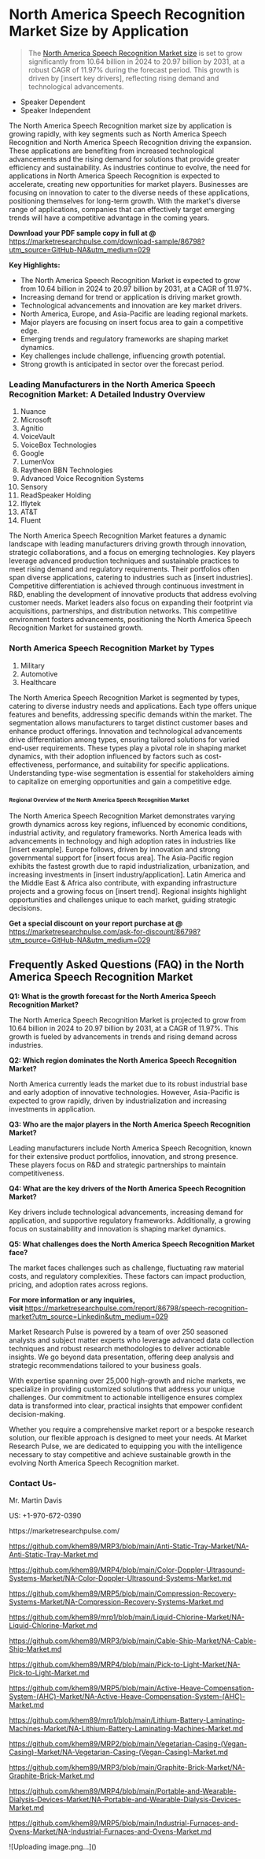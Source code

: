 <h1>North America Speech Recognition Market&nbsp;Size by Application</h1><blockquote><p>The <a href="https://marketresearchpulse.com/download-sample/86798?utm_source=GitHub-NA&amp;utm_medium=029">North America Speech Recognition Market size</a> is set to grow significantly from 10.64 billion in 2024 to 20.97 billion by 2031, at a robust CAGR of 11.97% during the forecast period. This growth is driven by [insert key drivers], reflecting rising demand and technological advancements.</p></blockquote><ul><li>Speaker Dependent <li> Speaker Independent</li></ul><p>The North America Speech Recognition market size by application is growing rapidly, with key segments such as North America Speech Recognition and North America Speech Recognition driving the expansion. These applications are benefiting from increased technological advancements and the rising demand for solutions that provide greater efficiency and sustainability. As industries continue to evolve, the need for applications in North America Speech Recognition is expected to accelerate, creating new opportunities for market players. Businesses are focusing on innovation to cater to the diverse needs of these applications, positioning themselves for long-term growth. With the market's diverse range of applications, companies that can effectively target emerging trends will have a competitive advantage in the coming years.</p><p><strong>Download your PDF sample copy in full at @ </strong><a href="https://marketresearchpulse.com/download-sample/86798?utm_source=GitHub-NA&amp;utm_medium=029">https://marketresearchpulse.com/download-sample/86798?utm_source=GitHub-NA&amp;utm_medium=029</a></p><p><strong>Key Highlights: </strong></p><ul><li>The North America Speech Recognition Market is expected to grow from 10.64 billion in 2024 to 20.97 billion by 2031, at a CAGR of 11.97%.</li><li>Increasing demand for trend or application is driving market growth.</li><li>Technological advancements and innovation are key market drivers.</li><li>North America, Europe, and Asia-Pacific are leading regional markets.</li><li>Major players are focusing on insert focus area to gain a competitive edge.</li><li>Emerging trends and regulatory frameworks are shaping market dynamics.</li><li>Key challenges include challenge, influencing growth potential.</li><li>Strong growth is anticipated in sector over the forecast period.</li></ul><h3>Leading Manufacturers in the North America Speech Recognition Market: A Detailed Industry Overview</h3><ol><li>Nuance</li><li>Microsoft</li><li>Agnitio</li><li>VoiceVault</li><li>VoiceBox Technologies</li><li>Google</li><li>LumenVox</li><li>Raytheon BBN Technologies</li><li>Advanced Voice Recognition Systems</li><li>Sensory</li><li>ReadSpeaker Holding</li><li>Iflytek</li><li>AT&T</li><li>Fluent</li></ol><div class="flex max-w-full flex-col flex-grow"><div class="min-h-8 text-message flex w-full flex-col items-end gap-2 whitespace-normal break-words [.text-message+&amp;]:mt-5" dir="auto" data-message-author-role="assistant" data-message-id="fd8432e4-4910-450d-b182-61b7bfb0a01f" data-message-model-slug="gpt-4o"><div class="flex w-full flex-col gap-1 empty:hidden first:pt-[3px]"><div class="markdown prose w-full break-words dark:prose-invert light"><p>The North America Speech Recognition Market features a dynamic landscape with leading manufacturers driving growth through innovation, strategic collaborations, and a focus on emerging technologies. Key players leverage advanced production techniques and sustainable practices to meet rising demand and regulatory requirements. Their portfolios often span diverse applications, catering to industries such as [insert industries]. Competitive differentiation is achieved through continuous investment in R&amp;D, enabling the development of innovative products that address evolving customer needs. Market leaders also focus on expanding their footprint via acquisitions, partnerships, and distribution networks. This competitive environment fosters advancements, positioning the North America Speech Recognition Market for sustained growth.</p></div></div></div></div><h3>North America Speech Recognition Market by Types</h3><ol><li>Military <li> Automotive <li> Healthcare</li></ol><div class="flex max-w-full flex-col flex-grow"><div class="min-h-8 text-message flex w-full flex-col items-end gap-2 whitespace-normal break-words [.text-message+&amp;]:mt-5" dir="auto" data-message-author-role="assistant" data-message-id="084470be-0bb7-4664-bddf-5156b4f41249" data-message-model-slug="gpt-4o-mini"><div class="flex w-full flex-col gap-1 empty:hidden first:pt-[3px]"><div class="markdown prose w-full break-words dark:prose-invert light"><p>The North America Speech Recognition Market is segmented by types, catering to diverse industry needs and applications. Each type offers unique features and benefits, addressing specific demands within the market. The segmentation allows manufacturers to target distinct customer bases and enhance product offerings. Innovation and technological advancements drive differentiation among types, ensuring tailored solutions for varied end-user requirements. These types play a pivotal role in shaping market dynamics, with their adoption influenced by factors such as cost-effectiveness, performance, and suitability for specific applications. Understanding type-wise segmentation is essential for stakeholders aiming to capitalize on emerging opportunities and gain a competitive edge.</p></div></div></div></div><h3><span style="font-size: 11px;">Regional Overview of the North America Speech Recognition Market</span></h3><div class="flex max-w-full flex-col flex-grow"><div class="min-h-8 text-message flex w-full flex-col items-end gap-2 whitespace-normal break-words [.text-message+&amp;]:mt-5" dir="auto" data-message-author-role="assistant" data-message-id="e9038762-ce64-4e30-91c9-9bd413514231" data-message-model-slug="gpt-4o-mini"><div class="flex w-full flex-col gap-1 empty:hidden first:pt-[3px]"><div class="markdown prose w-full break-words dark:prose-invert light"><p>The North America Speech Recognition Market demonstrates varying growth dynamics across key regions, influenced by economic conditions, industrial activity, and regulatory frameworks. North America leads with advancements in technology and high adoption rates in industries like [insert example]. Europe follows, driven by innovation and strong governmental support for [insert focus area]. The Asia-Pacific region exhibits the fastest growth due to rapid industrialization, urbanization, and increasing investments in [insert industry/application]. Latin America and the Middle East &amp; Africa also contribute, with expanding infrastructure projects and a growing focus on [insert trend]. Regional insights highlight opportunities and challenges unique to each market, guiding strategic decisions.</p></div></div></div></div><p><strong>Get a special discount on your report purchase at @ </strong><a href="https://marketresearchpulse.com/ask-for-discount/86798?utm_source=GitHub-NA&amp;utm_medium=029">https://marketresearchpulse.com/ask-for-discount/86798?utm_source=GitHub-NA&amp;utm_medium=029</a></p><h2>Frequently Asked Questions (FAQ) in the North America Speech Recognition Market</h2><p><strong>Q1: What is the growth forecast for the North America Speech Recognition Market?</strong></p><p>The North America Speech Recognition Market is projected to grow from 10.64 billion in 2024 to 20.97 billion by 2031, at a CAGR of 11.97%. This growth is fueled by advancements in trends and rising demand across industries.</p><p><strong>Q2: Which region dominates the North America Speech Recognition Market?</strong></p><p>North America currently leads the market due to its robust industrial base and early adoption of innovative technologies. However, Asia-Pacific is expected to grow rapidly, driven by industrialization and increasing investments in application.</p><p><strong>Q3: Who are the major players in the North America Speech Recognition Market?</strong></p><p>Leading manufacturers include North America Speech Recognition, known for their extensive product portfolios, innovation, and strong presence. These players focus on R&amp;D and strategic partnerships to maintain competitiveness.</p><p><strong>Q4: What are the key drivers of the North America Speech Recognition Market?</strong></p><p>Key drivers include technological advancements, increasing demand for application, and supportive regulatory frameworks. Additionally, a growing focus on sustainability and innovation is shaping market dynamics.</p><p><strong>Q5: What challenges does the North America Speech Recognition Market face?</strong></p><p>The market faces challenges such as challenge, fluctuating raw material costs, and regulatory complexities. These factors can impact production, pricing, and adoption rates across regions.</p><p><strong>For more information or any inquiries, visit&nbsp;</strong><a href="https://marketresearchpulse.com/report/86798/speech-recognition-market?utm_source=Linkedin&utm_medium=029">https://marketresearchpulse.com/report/86798/speech-recognition-market?utm_source=Linkedin&utm_medium=029</a></p><p>Market Research Pulse is powered by a team of over 250 seasoned analysts and subject matter experts who leverage advanced data collection techniques and robust research methodologies to deliver actionable insights. We go beyond data presentation, offering deep analysis and strategic recommendations tailored to your business goals.</p><p>With expertise spanning over 25,000 high-growth and niche markets, we specialize in providing customized solutions that address your unique challenges. Our commitment to actionable intelligence ensures complex data is transformed into clear, practical insights that empower confident decision-making.</p><p>Whether you require a comprehensive market report or a bespoke research solution, our flexible approach is designed to meet your needs. At Market Research Pulse, we are dedicated to equipping you with the intelligence necessary to stay competitive and achieve sustainable growth in the evolving North America Speech Recognition market.</p><h3><strong>Contact Us-</strong></h3><p>Mr. Martin Davis</p><p>US: +1-970-672-0390</p><p>https://marketresearchpulse.com/</p><p><a href="https://github.com/khem89/MRP3/blob/main/Anti-Static-Tray-Market/NA-Anti-Static-Tray-Market.md">https://github.com/khem89/MRP3/blob/main/Anti-Static-Tray-Market/NA-Anti-Static-Tray-Market.md</a></p><p><a href="https://github.com/khem89/MRP4/blob/main/Color-Doppler-Ultrasound-Systems-Market/NA-Color-Doppler-Ultrasound-Systems-Market.md">https://github.com/khem89/MRP4/blob/main/Color-Doppler-Ultrasound-Systems-Market/NA-Color-Doppler-Ultrasound-Systems-Market.md</a></p><p><a href="https://github.com/khem89/MRP5/blob/main/Compression-Recovery-Systems-Market/NA-Compression-Recovery-Systems-Market.md">https://github.com/khem89/MRP5/blob/main/Compression-Recovery-Systems-Market/NA-Compression-Recovery-Systems-Market.md</a></p><p><a href="https://github.com/khem89/mrp1/blob/main/Liquid-Chlorine-Market/NA-Liquid-Chlorine-Market.md">https://github.com/khem89/mrp1/blob/main/Liquid-Chlorine-Market/NA-Liquid-Chlorine-Market.md</a></p><p><a href="https://github.com/khem89/MRP3/blob/main/Cable-Ship-Market/NA-Cable-Ship-Market.md">https://github.com/khem89/MRP3/blob/main/Cable-Ship-Market/NA-Cable-Ship-Market.md</a></p><p><a href="https://github.com/khem89/MRP4/blob/main/Pick-to-Light-Market/NA-Pick-to-Light-Market.md">https://github.com/khem89/MRP4/blob/main/Pick-to-Light-Market/NA-Pick-to-Light-Market.md</a></p><p><a href="https://github.com/khem89/MRP5/blob/main/Active-Heave-Compensation-System-(AHC)-Market/NA-Active-Heave-Compensation-System-(AHC)-Market.md">https://github.com/khem89/MRP5/blob/main/Active-Heave-Compensation-System-(AHC)-Market/NA-Active-Heave-Compensation-System-(AHC)-Market.md</a></p><p><a href="https://github.com/khem89/mrp1/blob/main/Lithium-Battery-Laminating-Machines-Market/NA-Lithium-Battery-Laminating-Machines-Market.md">https://github.com/khem89/mrp1/blob/main/Lithium-Battery-Laminating-Machines-Market/NA-Lithium-Battery-Laminating-Machines-Market.md</a></p><p><a href="https://github.com/khem89/MRP2/blob/main/Vegetarian-Casing-(Vegan-Casing)-Market/NA-Vegetarian-Casing-(Vegan-Casing)-Market.md">https://github.com/khem89/MRP2/blob/main/Vegetarian-Casing-(Vegan-Casing)-Market/NA-Vegetarian-Casing-(Vegan-Casing)-Market.md</a></p><p><a href="https://github.com/khem89/MRP3/blob/main/Graphite-Brick-Market/NA-Graphite-Brick-Market.md">https://github.com/khem89/MRP3/blob/main/Graphite-Brick-Market/NA-Graphite-Brick-Market.md</a></p><p><a href="https://github.com/khem89/MRP4/blob/main/Portable-and-Wearable-Dialysis-Devices-Market/NA-Portable-and-Wearable-Dialysis-Devices-Market.md">https://github.com/khem89/MRP4/blob/main/Portable-and-Wearable-Dialysis-Devices-Market/NA-Portable-and-Wearable-Dialysis-Devices-Market.md</a></p><p><a href="https://github.com/khem89/MRP5/blob/main/Industrial-Furnaces-and-Ovens-Market/NA-Industrial-Furnaces-and-Ovens-Market.md">https://github.com/khem89/MRP5/blob/main/Industrial-Furnaces-and-Ovens-Market/NA-Industrial-Furnaces-and-Ovens-Market.md</a></p>
![Uploading image.png…]()
